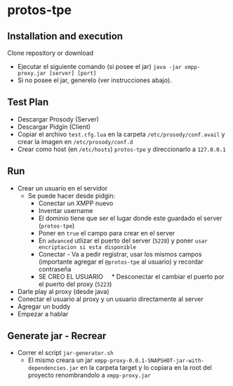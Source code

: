 # protos-tpe

## Installation and execution

Clone repository or download

* Ejecutar el siguiente comando (si posee el jar)
    `java -jar xmpp-proxy.jar [server] [port]`
* Si no posee el jar, generelo (ver instrucciones abajo).

## Test Plan
 * Descargar Prosody (Server)
 * Descargar Pidgin (Client)
 * Copiar el archivo `test.cfg.lua` en la carpeta `/etc/prosody/conf.avail` y crear la imagen en `/etc/prosody/conf.d`
 * Crear como host (en `/etc/hosts`) `protos-tpe` y direccionarlo a `127.0.0.1`
 
## Run
 * Crear un usuario en el servidor
   * Se puede hacer desde pidgin:
     * Conectar un XMPP nuevo
     * Inventar username
     * El dominio tiene que ser el lugar donde este guardado el server (`protos-tpe`)
     * Poner en `true` el campo para crear en el server
     * En `advanced` utlizar el puerto del server (`5228`) y poner `usar encriptacion si esta disponible`
     * Conectar - Va a pedir registrar, usar los mismos campos (importante agregar el `@protos-tpe` al usuario) y recordar contraseña
     * SE CREO EL USUARIO
     * Desconectar el cambiar el puerto por el puerto del proxy (`5223`)
 * Darle play al proxy (desde java)
 * Conectar el usuario al proxy y un usuario directamente al server
 * Agregar un buddy
 * Empezar a hablar
 
## Generate jar - Recrear
 * Correr el script `jar-generator.sh`
   * El mismo creara un jar `xmpp-proxy-0.0.1-SNAPSHOT-jar-with-dependencies.jar` en la carpeta target y lo copiara en la root del proyecto renombrandolo a `xmpp-proxy.jar`
